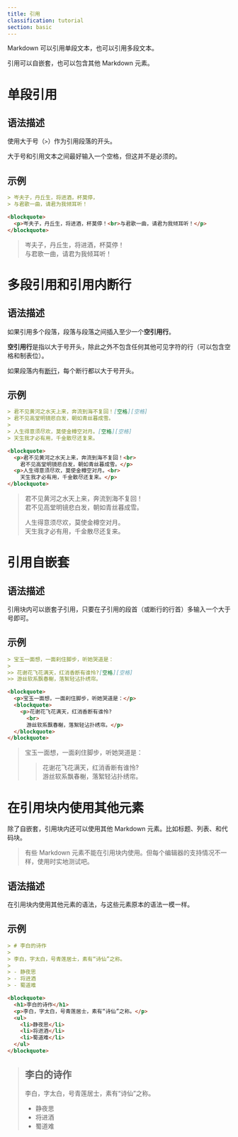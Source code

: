 ```yaml
---
title: 引用
classification: tutorial
section: basic
---
```


Markdown 可以引用单段文本，也可以引用多段文本。

引用可以自嵌套，也可以包含其他 Markdown 元素。

# 单段引用

## 语法描述

使用大于号（```>```）作为引用段落的开头。

大于号和引用文本之间最好输入一个空格，但这并不是必须的。

## 示例

```md
> 岑夫子，丹丘生，将进酒，杯莫停，
> 与君歌一曲，请君为我倾耳听！
```

```html
<blockquote>
  <p>岑夫子，丹丘生，将进酒，杯莫停！<br>与君歌一曲，请君为我倾耳听！</p>
</blockquote>
```

<div class="exmp">
  <blockquote>
    <p>岑夫子，丹丘生，将进酒，杯莫停！<br>
      与君歌一曲，请君为我倾耳听！</p>
  </blockquote>
</div>

# 多段引用和引用内断行

## 语法描述

如果引用多个段落，段落与段落之间插入至少一个**空引用行**。

**空引用行**是指以大于号开头，除此之外不包含任何其他可见字符的行（可以包含空格和制表位）。

如果段落内有[断行][newline]，每个断行都以大于号开头。

## 示例

```md
> 君不见黄河之水天上来，奔流到海不复回！[空格][空格]
> 君不见高堂明镜悲白发，朝如青丝暮成雪。
>
> 人生得意须尽欢，莫使金樽空对月。[空格][空格]
> 天生我才必有用，千金散尽还复来。
```

```html
<blockquote>
  <p>君不见黄河之水天上来，奔流到海不复回！<br>
    君不见高堂明镜悲白发，朝如青丝暮成雪。</p>
  <p>人生得意须尽欢，莫使金樽空对月。<br>
    天生我才必有用，千金散尽还复来。</p>
</blockquote>
```

<div class="exmp">
  <blockquote>
    <p>君不见黄河之水天上来，奔流到海不复回！<br>
      君不见高堂明镜悲白发，朝如青丝暮成雪。</p>
    <p>人生得意须尽欢，莫使金樽空对月。<br>
      天生我才必有用，千金散尽还复来。</p>
  </blockquote>
</div>

# 引用自嵌套

## 语法描述

引用块内可以嵌套子引用，只要在子引用的段首（或断行的行首）多输入一个大于号即可。

## 示例

```md
> 宝玉一面想，一面刹住脚步，听她哭道是：
>
>> 花谢花飞花满天，红消香断有谁怜?[空格][空格]
>> 游丝软系飘春榭，落絮轻沾扑绣帘。
```

```html
<blockquote>
  <p>宝玉一面想，一面刹住脚步，听她哭道是：</p>
  <blockquote>
    <p>花谢花飞花满天，红消香断有谁怜?
      <br>
      游丝软系飘春榭，落絮轻沾扑绣帘。</p>
  </blockquote>
</blockquote>
```

<div class="exmp">
  <blockquote>
    <p>宝玉一面想，一面刹住脚步，听她哭道是：</p>
    <blockquote>
      <p>花谢花飞花满天，红消香断有谁怜?
        <br>
        游丝软系飘春榭，落絮轻沾扑绣帘。</p>
    </blockquote>
  </blockquote>
</div>

# 在引用块内使用其他元素

除了自嵌套，引用块内还可以使用其他 Markdown 元素。比如标题、列表、和代码块。

> 有些 Markdown 元素不能在引用块内使用。但每个编辑器的支持情况不一样，使用时实地测试吧。

## 语法描述

在引用块内使用其他元素的语法，与这些元素原本的语法一模一样。

## 示例

```md
> # 李白的诗作
>
> 李白，字太白，号青莲居士，素有“诗仙”之称。
>
> - 静夜思
> - 将进酒
> - 蜀道难
```

```html
<blockquote>
  <h1>李白的诗作</h1>
  <p>李白，字太白，号青莲居士，素有“诗仙”之称。</p>
  <ul>
    <li>静夜思</li>
    <li>将进酒</li>
    <li>蜀道难</li>
  </ul>
</blockquote>
```

<div class="exmp">
  <blockquote>
    <h2>李白的诗作</h2>
    <p>李白，字太白，号青莲居士，素有“诗仙”之称。</p>
    <ul>
      <li>静夜思</li>
      <li>将进酒</li>
      <li>蜀道难</li>
    </ul>
  </blockquote>
</div>



[newline]: "basic/newline.md"
